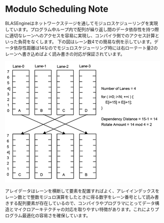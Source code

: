 # Modulo Scheduling Note

BLASEngineはネットワークステージを通してモジュロスケジューリングを実現しています。プログラム中ループ内で配列が繰り返し間のデータ依存性を持つ際に適切なレーンへのアクセスを容易に実現し、コンパイラ側でのアクセス計算といった負荷をなくします。
下の図はレーン数4での簡易な例を示しています。データ依存性距離は14なのでモジュロスケジューリング時には右ローテート量2のレーンへ書き込めばよく読み書きの対応が保証されています。

<div align="center">
  <img src="https://github.com/IAMAl/BLASEngine/blob/main/notes/Microarch/TPU/TPU_Modulo_Scheduling.png"
       alt="HTML image alt text"
       title="Matrix-Matrix Multiplication"
       width="600px"
  />
</div>

アレイデータはレーンを横断して要素を配置すればよく、アレイインデックスをレーン数とで整数モジュロ演算をしたときに得る数字をレーン番号として読み書きする配列要素が存在しているので、コンパイラやプログラマにとってデータ構造とマイクロアーキテクチャの対応を取りやすい特徴があります。これによりプログラム最適化の容易さを確保しています。